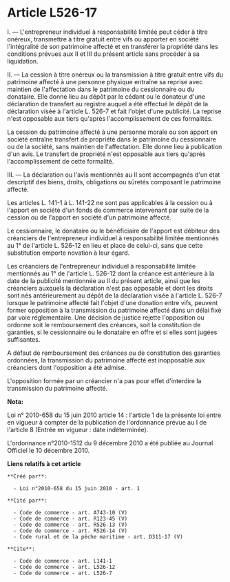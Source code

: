 # Article L526-17

I. ― L'entrepreneur individuel à responsabilité limitée peut céder à titre onéreux, transmettre à titre gratuit entre vifs ou
apporter en société l'intégralité de son patrimoine affecté et en transférer la propriété dans les conditions prévues aux II
et III du présent article sans procéder à sa liquidation. 

II. ― La cession à titre onéreux ou la transmission à titre gratuit entre vifs du patrimoine affecté à une personne physique
entraîne sa reprise avec maintien de l'affectation dans le patrimoine du cessionnaire ou du donataire. Elle donne lieu au
dépôt par le cédant ou le donateur d'une déclaration de transfert au registre auquel a été effectué le dépôt de la
déclaration visée à l'article L. 526-7 et fait l'objet d'une publicité. La reprise n'est opposable aux tiers qu'après
l'accomplissement de ces formalités. 

La cession du patrimoine affecté à une personne morale ou son apport en société entraîne transfert de propriété dans le
patrimoine du cessionnaire ou de la société, sans maintien de l'affectation. Elle donne lieu à publication d'un avis. Le
transfert de propriété n'est opposable aux tiers qu'après l'accomplissement de cette formalité. 

III. ― La déclaration ou l'avis mentionnés au II sont accompagnés d'un état descriptif des biens, droits, obligations ou
sûretés composant le patrimoine affecté. 

Les articles L. 141-1 à L. 141-22 ne sont pas applicables à la cession ou à l'apport en société d'un fonds de commerce
intervenant par suite de la cession ou de l'apport en société d'un patrimoine affecté. 

Le cessionnaire, le donataire ou le bénéficiaire de l'apport est débiteur des créanciers de l'entrepreneur individuel à
responsabilité limitée mentionnés au 1° de l'article L. 526-12 en lieu et place de celui-ci, sans que cette substitution
emporte novation à leur égard. 

Les créanciers de l'entrepreneur individuel à responsabilité limitée mentionnés au 1° de l'article L. 526-12 dont la créance
est antérieure à la date de la publicité mentionnée au II du présent article, ainsi que les créanciers auxquels la
déclaration n'est pas opposable et dont les droits sont nés antérieurement au dépôt de la déclaration visée à l'article L.
526-7 lorsque le patrimoine affecté fait l'objet d'une donation entre vifs, peuvent former opposition à la transmission du
patrimoine affecté dans un délai fixé par voie réglementaire. Une décision de justice rejette l'opposition ou ordonne soit le
remboursement des créances, soit la constitution de garanties, si le cessionnaire ou le donataire en offre et si elles sont
jugées suffisantes.

A défaut de remboursement des créances ou de constitution des garanties ordonnées, la transmission du patrimoine affecté est
inopposable aux créanciers dont l'opposition a été admise.

L'opposition formée par un créancier n'a pas pour effet d'interdire la transmission du patrimoine affecté.

**Nota:**

Loi n° 2010-658 du 15 juin 2010 article 14 : l'article 1 de la présente loi entre en vigueur à compter de la publication de
l'ordonnance prévue au I de l'article 8 (Entrée en vigueur : date indéterminée).

L'ordonnance n°2010-1512 du 9 décembre 2010 a été publiée au Journal Officiel le 10 décembre 2010.

**Liens relatifs à cet article**

	**Créé par**:

	  - Loi n°2010-658 du 15 juin 2010 - art. 1

	**Cité par**:

	  - Code de commerce - art. A743-10 (V)
	  - Code de commerce - art. R123-45 (V)
	  - Code de commerce - art. R526-13 (V)
	  - Code de commerce - art. R526-14 (V)
	  - Code rural et de la pêche maritime - art. D311-17 (V)

	**Cite**:

	  - Code de commerce - art. L141-1
	  - Code de commerce - art. L526-12
	  - Code de commerce - art. L526-7
